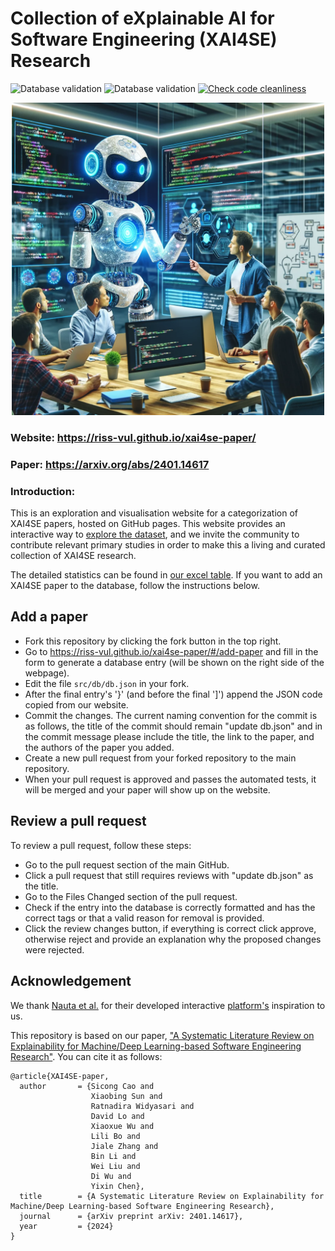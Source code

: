 # Collection of eXplainable AI for Software Engineering (XAI4SE) Research
![Database validation](https://github.com/riss-vul/xai4se-paper/actions/workflows/main.yml/badge.svg)
![Database validation](https://github.com/riss-vul/xai4se-paper/actions/workflows/deploy.yml/badge.svg)
[![Check code cleanliness](https://github.com/riss-vul/xai4se-paper/actions/workflows/linter.yml/badge.svg)](https://github.com/riss-vul/xai4se-paper/actions/workflows/linter.yml)

<p align="center">
  <img src="public/Overview.png" width="500">
</p>

### Website: https://riss-vul.github.io/xai4se-paper/

### Paper: https://arxiv.org/abs/2401.14617

### Introduction: 
This is an exploration and visualisation website for a categorization of XAI4SE papers, hosted on GitHub pages. This website provides an interactive way to [explore the dataset](https://riss-vul.github.io/xai4se-paper/#/papers), and we invite the community to contribute relevant primary studies in order to make this a living and curated collection of XAI4SE research.

The detailed statistics can be found in [our excel table](https://github.com/RISS-Vul/xai4se-paper/blob/master/XAI4SE-Data.xlsx). If you want to add an XAI4SE paper to the database, follow the instructions below.

## Add a paper
- Fork this repository by clicking the fork button in the top right.
- Go to https://riss-vul.github.io/xai4se-paper/#/add-paper and fill in the form to generate a database entry (will be shown on the right side of the webpage).
- Edit the file ```src/db/db.json``` in your fork.
- After the final entry's '}' (and before the final ']') append the JSON code copied from our website.
- Commit the changes. The current naming convention for the commit is as follows, the title of the commit should remain "update db.json" and in the commit message please include the title, the link to the paper, and the authors of the paper you added.
- Create a new pull request from your forked repository to the main repository. 
- When your pull request is approved and passes the automated tests, it will be merged and your paper will show up on the website.

## Review a pull request
To review a pull request, follow these steps:
- Go to the pull request section of the main GitHub.
- Click a pull request that still requires reviews with "update db.json" as the title.
- Go to the Files Changed section of the pull request.
- Check if the entry into the database is correctly formatted and has the correct tags or that a valid reason for removal is provided.
- Click the review changes button, if everything is correct click approve, otherwise reject and provide an explanation why the proposed changes were rejected. 


## Acknowledgement
We thank [Nauta et al.](https://dl.acm.org/doi/10.1145/3583558) for their developed interactive [platform's](https://github.com/utwente-dmb/xai-papers) inspiration to us.

This repository is based on our paper, ["A Systematic Literature Review on Explainability for Machine/Deep Learning-based Software Engineering Research"](https://aclanthology.org/2021.findings-acl.84/). You can cite it as follows:
```
@article{XAI4SE-paper,
  author       = {Sicong Cao and
                  Xiaobing Sun and
                  Ratnadira Widyasari and
                  David Lo and
                  Xiaoxue Wu and
                  Lili Bo and 
                  Jiale Zhang and
                  Bin Li and
                  Wei Liu and
                  Di Wu and
                  Yixin Chen},
  title        = {A Systematic Literature Review on Explainability for Machine/Deep Learning-based Software Engineering Research},
  journal      = {arXiv preprint arXiv: 2401.14617},
  year         = {2024}
}
```
